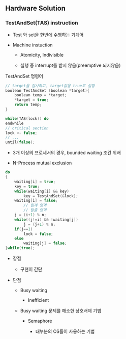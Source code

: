 ## Hardware Solution

### TestAndSet(TAS) instruction

- Test 와 set을 한번에 수행하는 기계어

- Machine instuction
  
  - Atomicity, Indivisible
  
  - 실행 중 interrupt를 받지 않음(preemptive 되지않음)

TestAndSet 명령어

```c
// target을 검사하고, target값을 true로 설정
boolean TestAndSet (boolean *target){
    boolean temp = *target;
    *target = true;
    return temp;
}
```

```c
while(TAS(lock)) do
endwhile
// critical section
lock <- false;
// ...
until(false);
```

- 3개 이상의 프로세서의 경우, bounded waiting 조건 위배

- N-Process mutual exclusion

```c
do
{
    waiting[i] = true;
    key = true;
    while(waiting[i] && key)
        key = TestAndSet(&lock);
    waiting[i] = false;
        // 임계 영역
        // 탈출 영역
    j = (i+1) % n;
    while((j!=i) && !waiting[j])
        j = (j+1) % n;
    if(j==1)
        lock = false;
    else
        waiting[j] = false;
}while(true);
```



- 장점
  
  - 구현이 간단

- 단점
  
  - Busy waiting
    
    - Inefficient
  
  - Busy waiting 문제를 해소한 상호배제 기법
    
    - Semaphore
      
      - 대부분의 OS들이 사용하는 기법
